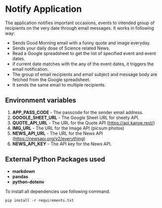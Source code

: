 # Notify Application

The application notifies important occasions, events to intended group of recipients on the very date through email messages. It works in following way:

-   Sends Good Morning email with a funny quote and image everyday.
-   Sends your daily dose of Science related News.
-   Read a Google spreadsheet to get the list of specified event and event dates.
-   if current date matches with the any of the event dates, it triggers the email notification.
-   The group of email recipients and email subject and message body are fetched from the Google spreadsheet.
-   It sends the same email to multiple recipients.

## Environment variables

1. **APP_PASS_CODE** - The passcode for the sender email address.
2. **GOOGLE_SHEET_URL** - The Google Sheet URL for sheety API.
3. **QUOTE_API_URL** - The URL for the Quote API (https://api.kanye.rest/)
4. **IMG_URL** - The URL for the Image API (picsum photos)
5. **NEWS_API_URL** - The URL for the News API (https://newsapi.org/v2/everything)
6. **NEWS_API_KEY** - The API key for the News API.

## External Python Packages used

-   **markdown**
-   **pandas**
-   **python-dotenv**

To install all dependencies use following command.

`pip install -r requirements.txt`
